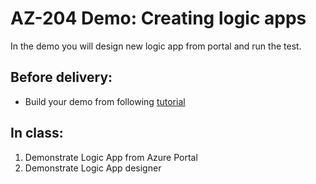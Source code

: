 # AZ-204 Demo: Creating logic apps

In the demo you will design new logic app from portal and run the test.

## Before delivery:

- Build your demo from following [tutorial](https://docs.microsoft.com/en-us/azure/logic-apps/tutorial-build-schedule-recurring-logic-app-workflow)

## In class:

1. Demonstrate Logic App from Azure Portal
2. Demonstrate Logic App designer
